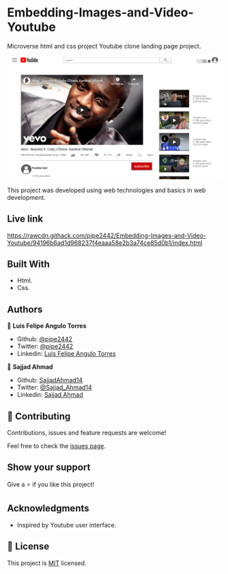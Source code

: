 # Embedding-Images-and-Video-Youtube


Microverse html and css project Youtube clone landing page project.

![Project Screenshot](https://raw.githubusercontent.com/pipe2442/Embedding-Images-and-Video-Youtube/development/images/youtube%20project.PNG)

This project was developed using web technologies and basics in web development.

## Live link

https://rawcdn.githack.com/pipe2442/Embedding-Images-and-Video-Youtube/94196b6ad1d968237f4eaaa58e2b3a74ce85d0b1/index.html

## Built With

- Html.
- Css.


## Authors

👤 **Luis Felipe Angulo Torres**

- Github: [@pipe2442](https://github.com/pipe2442)
- Twitter: [@pipe2442](https://twitter.com/pipe2442)
- Linkedin: [Luis Felipe Angulo Torres](https://www.linkedin.com/in/luis-felipe-angulo-torres-95098b139/)

👤 **Sajjad Ahmad**

- Github: [SajjadAhmad14](https://github.com/SajjadAhmad14)
- Twitter: [@Sajjad_Ahmad14](https://twitter.com/Sajjad_Ahmad14)
- Linkedin: [Sajjad Ahmad](https://www.linkedin.com/in/sajad-ahmad-86102117a/)

## 🤝 Contributing

Contributions, issues and feature requests are welcome!

Feel free to check the [issues page](issues/).

## Show your support

Give a ⭐️ if you like this project!

## Acknowledgments

- Inspired by Youtube user interface.


## 📝 License

This project is [MIT](lic.url) licensed.
